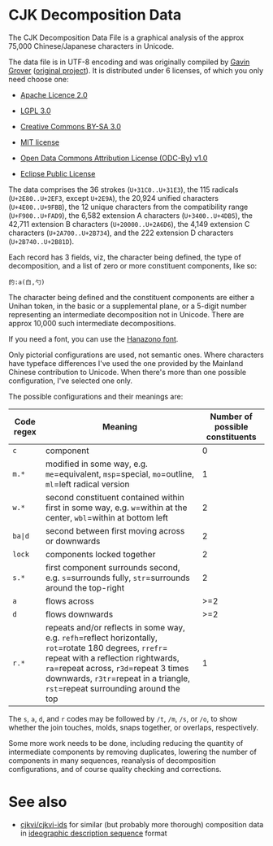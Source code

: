 # CJK Decomposition Data

The CJK Decomposition Data File is a graphical analysis of the approx
75,000 Chinese/Japanese characters in Unicode.

The data file is in UTF-8 encoding and was originally compiled by
[Gavin Grover](https://www.codeplex.com/site/users/view/gavingrover)
([original project](https://cjkdecomp.codeplex.com/)). It is
distributed under 6 licenses, of which you only need choose one:

- [Apache Licence
  2.0](http://www.apache.org/licenses/LICENSE-2.0.html)

- [LGPL 3.0](http://www.gnu.org/licenses/lgpl.html)

- [Creative Commons BY-SA
  3.0](http://creativecommons.org/licenses/by-sa/3.0/legalcode)

- [MIT license](http://opensource.org/licenses/MIT)

- [Open Data Commons Attribution License (ODC-By)
  v1.0](http://opendatacommons.org/licenses/by/1.0/)

- [Eclipse Public License](http://www.eclipse.org/legal/epl-v10.html)

The data comprises the 36 strokes (`U+31C0..U+31E3`), the 115 radicals
(`U+2E80..U+2EF3`, except `U+2E9A`), the 20,924 unified characters
(`U+4E00..U+9FBB`), the 12 unique characters from the compatibility
range (`U+F900..U+FAD9`), the 6,582 extension A characters
(`U+3400..U+4DB5`), the 42,711 extension B characters
(`U+20000..U+2A6D6`), the 4,149 extension C characters
(`U+2A700..U+2B734`), and the 222 extension D characters
(`U+2B740..U+2B81D`).

Each record has 3 fields, viz, the character being defined, the type
of decomposition, and a list of zero or more constituent components,
like so:

```
的:a(白,勺)
```

The character being defined and the constituent components are either
a Unihan token, in the basic or a supplemental plane, or a 5-digit
number representing an intermediate decomposition not in
Unicode. There are approx 10,000 such intermediate decompositions.

If you need a font, you can use the [Hanazono
font](http://fonts.jp/hanazono/).

Only pictorial configurations are used, not semantic ones. Where
characters have typeface differences I've used the one provided by the
Mainland Chinese contribution to Unicode. When there's more than one
possible configuration, I've selected one only.

The possible configurations and their meanings are:

| Code regex  | Meaning         | Number of possible constituents |
|-------------|-----------------|-----|
| `c`         | component       |   0 |
| `m.*`       | modified in some way, e.g. `me`=equivalent, `msp`=special, `mo`=outline, `ml`=left radical version |   1 |
| `w.*`       | second constituent contained within first in some way, e.g. `w`=within at the center, `wbl`=within at bottom left |   2 |
| `ba\|d`     | second between first moving across or downwards |   2 |
| `lock`      | components locked together |   2 |
| `s.*`       | first component surrounds second, e.g. `s`=surrounds fully, `str`=surrounds around the top-right |   2 |
| `a`         | flows across    | >=2 |
| `d`         | flows downwards | >=2 |
| `r.*`       | repeats and/or reflects in some way, e.g. `refh`=reflect horizontally, `rot`=rotate 180 degrees, `rrefr`= repeat with a reflection rightwards, `ra`=repeat across, `r3d`=repeat 3 times downwards, `r3tr`=repeat in a triangle, `rst`=repeat surrounding around the top |   1 |

The `s`, `a`, `d`, and `r` codes may be followed by `/t`, `/m`, `/s`,
or `/o`, to show whether the join touches, molds, snaps together, or
overlaps, respectively.

Some more work needs to be done, including reducing the quantity of
intermediate components by removing duplicates, lowering the number of
components in many sequences, reanalysis of decomposition
configurations, and of course quality checking and corrections.

# See also

- [cjkvi/cjkvi-ids](https://github.com/cjkvi/cjkvi-ids) for similar (but
  probably more thorough) composition data in [ideographic description
  sequence](https://en.wikipedia.org/wiki/Chinese_character_description_languages#Ideographic_Description_Sequences)
  format
